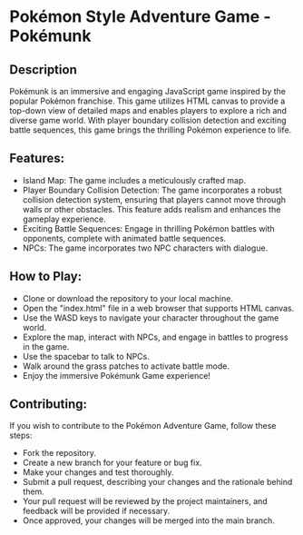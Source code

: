 # Pokémon Style Adventure Game - Pokémunk

## Description

Pokémunk is an immersive and engaging JavaScript game inspired by the popular Pokémon franchise. This game utilizes HTML canvas to provide a top-down view of detailed maps and enables players to explore a rich and diverse game world. With player boundary collision detection and exciting battle sequences, this game brings the thrilling Pokémon experience to life.

## Features:

  - Island Map: The game includes a meticulously crafted map.
  - Player Boundary Collision Detection: The game incorporates a robust collision detection system, ensuring that players cannot move through walls or other obstacles. This feature adds realism and enhances the gameplay experience.
  - Exciting Battle Sequences: Engage in thrilling Pokémon battles with opponents, complete with animated battle sequences.
  - NPCs: The game incorporates two NPC characters with dialogue.

## How to Play:

  - Clone or download the repository to your local machine.
  - Open the "index.html" file in a web browser that supports HTML canvas.
  - Use the WASD keys to navigate your character throughout the game world.
  - Explore the map, interact with NPCs, and engage in battles to progress in the game.
  - Use the spacebar to talk to NPCs.
  - Walk around the grass patches to activate battle mode.
  - Enjoy the immersive Pokémunk Game experience!

## Contributing:

If you wish to contribute to the Pokémon Adventure Game, follow these steps:

  - Fork the repository.
  - Create a new branch for your feature or bug fix.
  - Make your changes and test thoroughly.
  - Submit a pull request, describing your changes and the rationale behind them.
  - Your pull request will be reviewed by the project maintainers, and feedback will be provided if necessary.
  - Once approved, your changes will be merged into the main branch.
